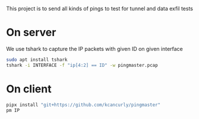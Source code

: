 This project is to send all kinds of pings to test for tunnel and data exfil tests

# On server
We use tshark to capture the IP packets with given ID on given interface
```bash
sudo apt install tshark
tshark -i INTERFACE -f "ip[4:2] == ID" -w pingmaster.pcap
```

# On client
```bash
pipx install "git+https://github.com/kcancurly/pingmaster" 
pm IP
```